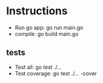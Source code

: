 # Instructions

- Run go app: go run main.go
- compile: go build main.go

## tests

- Test all: go test ./...
- Test coverage: go test ./... -cover
